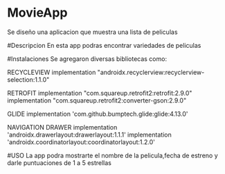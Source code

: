 # MovieApp

Se diseño una aplicacion que muestra una lista de peliculas

#Descripcion En esta app podras encontrar variedades de peliculas

#Instalaciones Se agregaron diversas bibliotecas como:

RECYCLEVIEW implementation "androidx.recyclerview:recyclerview-selection:1.1.0"

RETROFIT implementation "com.squareup.retrofit2:retrofit:2.9.0" implementation "com.squareup.retrofit2:converter-gson:2.9.0"

GLIDE implementation 'com.github.bumptech.glide:glide:4.13.0'

NAVIGATION DRAWER implementation 'androidx.drawerlayout:drawerlayout:1.1.1' implementation 'androidx.coordinatorlayout:coordinatorlayout:1.2.0'

#USO La app podra mostrarte el nombre de la pelicula,fecha de estreno y darle puntuaciones de 1 a 5 estrellas
